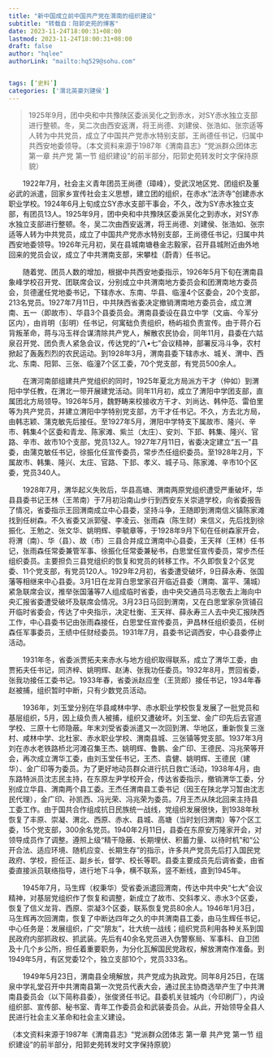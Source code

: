 ```yaml
---
title: "新中国成立前中国共产党在渭南的组织建设"
subtitle: "转载自：阳郭史苑的博客"
date: 2023-11-24T18:00:31+08:00
lastmod: 2023-11-24T18:00:31+08:00
draft: false
author: "hqlee"
authorLink: "mailto:hq529@sohu.com"


tags: [‘史料’]
categories: ['渭北英豪刘建侯']
---
```


> 1925年9月，团中央和中共豫陕区委派吴化之到赤水，对SY赤水独立支部进行整顿。冬，吴二次由西安返渭，将王尚德、刘建侯、张浩如、张宗适等人转为中共党员，成立了中国共产党赤水特别支部，王尚德任书记，归属中共西安地委领导。（本文资料来源于1987年《渭南县志》“党派群众团体志 第一章 共产党 第一节 组织建设”的前半部分，阳郭史苑转发时文字保持原貌）


　　1922年7月，社会主义青年团员王尚德（璋峰），受武汉地区党、团组织及董必武的派遣，回家乡宣传社会主义思想，建立团的组织，在赤水“法济寺”创建赤水职业学校。1924年6月上旬成立SY赤水支部干事会，不久，改为SY赤水独立支部，有团员13人。1925年9月，团中央和中共豫陕区委派吴化之到赤水，对SY赤水独立支部进行整顿。冬，吴二次由西安返渭，将王尚德、刘建侯、张浩如、张宗适等人转为中共党员，成立了中国共产党赤水特别支部，王尚德任书记，归属中共西安地委领导。1926年元月初，吴在县城南塘巷金志毅家，召开县城附近由外地回来的党员会议，成立了中共渭南支部，宋攀桂（蔚青）任书记。

　　随着党、团员人数的增加，根据中共西安地委指示，1926年5月下旬在渭南县象峰学校召开党、团联席会议，分别成立中共渭南地方委员会和团渭南地方委员会，贠德暹任党地委书记，下辖赤水、东南、华县、临潼4个区委会，20个支部，213名党员。1927年7月11日，中共陕西省委决定撤销渭南地方委员会，成立渭南、五一（即故市）、华县3个县委员会。渭南县委设在县立中学（文庙、今军分区内），由肖明（彭明）任书记，何寓础负责组织，杨屿祖负责宣传。由于蒋介石背叛革命，蒋与冯玉祥合谋清除共产党人，解散农民协会，同年11月，县委在六姑泉召开党、团负责人紧急会议，传达党的“八•七”会议精神，部署反冯斗争，农村掀起了轰轰烈烈的农民运动。到1928年3月，渭南县委下辖赤水、城关、渭中、西北、东南、阳郭、三张、临潼7个区工委，70个党支部，有党员500余人。

　　在渭河南部组建共产党组织的同时，1925年夏北方局派方干才（仲如）到渭阳中学任教，在渭北一带开展建党活动。同年11月初，成立了渭阳中学团支部，直属团北方局领导。1926年5月，魏野畴来校接收方干才、刘尚达、韩仲范、雷伯里等为共产党员，并建立渭阳中学特别党支部，方干才任书记。不久，方去北方局，由韩志颖、蒲克敏先后接任。至1927年5月，渭阳中学特支下属故市、隆兴、辛市、韩集4个区委和青龙、陈家滩、紫兰（太庄）、安刘、下邽、韩集、隆兴、官路、辛市、故市10个支部，党员132人。1927年7月11日，省委决定建立“五一”县委，由蒲克敏任书记，徐振化任宣传委员，常步杰任组织委员。至1928年2月，下属故市、韩集、隆兴、太庄、官路、下邽、孝义、城子马、陈家滩、辛市10个区委，党员340人。

　　1928年7月，渭华起义失败后，华县高塘、渭南两原党组织遭受严重破坏，华县县委书记王林（王芾南）于7月初沿南山步行到西安东关崇道学校，向省委报告了情况，省委指示王回渭南成立中心县委，坚持斗争，王随即到渭南信义镇陈家滩找到任树森。不久省委又派郭璧、李凌云、张雨森（陈生财）来信义，先后找到徐振化、王勉之、张文华、姚明辉、李毓章等，于1928年9月下旬在任树森家开会，将渭（南）、华（县）、故（市）三县合并成立渭南中心县委，王天祥（王林）任书记，张雨森任常委兼管军事、徐振化任常委兼秘书，白思堂任宣传委员，常步杰任组织委员。主要担负三县党组织的恢复和党员的转移工作。不久即恢复2个区党委、11个党支部，有党员120人。1929年2月初，省委遭受破坏，9日薛永寿、张国藩等相继来中心县委。3月1日在龙背白思堂家召开临近县委（渭南、富平、蒲城）紧急联席会议，推举张国藩等7人组成临时省委，由中央交通员马志敬去上海向中央汇报省委遭受破坏及联席会情况。3月23日马回到渭南，又在白思堂家杂货铺召开临时省委会，传达了中央指示，决定杜衡、王天祥、薛永寿三人去中央汇报陕西工作，中心县委书记由张雨森接任，白思堂任宣传委员，尹昌林任组织委员，任树森任军事委员，王绩中任财经委员。1931年7月，县委书记调西安，中心县委停止活动。

　　1931年冬，省委派贾拓夫来赤水与地方组织取得联系，成立了渭华工委，由贾拓夫任书记，同济梓、姚明辉、赵涛、张我功任委员。1932年8月，贾回省委，张我功接任工委书记。1933年春，省委派赵应奎（王货郎）接任书记，1934年春赵被捕，组织暂时中断，只有少数党员活动。

　　1936年，刘玉堂分别在华县咸林中学、赤水职业学校恢复发展了一批党员和基层组织，5月，因上级负责人被捕，组织又遭破坏。刘玉堂、金广印先后去官道学校、三原十七师隐蔽。年末刘受省委派遣又一次回到渭、华地区，重新恢复三涨村、咸林中学、北杜家、赤水职业学校、渭南县城、三张镇等党支部。1937年3月刘在赤水老铁路桥北河滩召集王杰、姚明辉、鲁鹏、金广印、王德民、冯兆荣等开会，再次成立渭华工委，由刘玉堂任书记，王杰、袁健、姚明辉、王德民（建华）、金广印等为委员。为了更好地动员群众进行抗日救亡活动，1938年4月，由东路特派员沈志民主持，在东原左尹学校开会，传达省委指示，撤销渭华工委，分别成立华县、渭南两个县工委。王杰任渭南县工委书记（因王在陕北学习暂由沈志民代理），金广印、孙凯西、冯光荣、冯兆荣为委员。7月王杰从陕北回来主持县工委工作。由于国共合作组成抗日民族统一战线，党组织发展很快，到1938年秋恢复了丰原、崇凝、渭北、西原、赤水、县城、高塘（当时划归渭南）等7个区工委，15个党支部，300余名党员。1940年2月11日，县委在东原安万隆家开会，对领导成员作了调整。遵照上级“精干隐蔽、长期埋伏、积蓄力量、以待时机”和“公开合法、适应环境、随机应变、长期生存”的指示，许多共产党员先后打入国民党政府、学校，担任正、副乡长，督学、校长等职。县委主要成员先后调省委，由省委直接派员联络指导，进行地下斗争，横不联系，竖不断线，直到1945年。

　　1945年7月，马生辉（权秉华）受省委派遣回渭南，传达中共中央“七大”会议精神，对基层党组织作了恢复和调整，新成立了故市、交斜孝义、赤水3个区委，恢复了信义龙背、西原、崇凝3个区委，联系恢复党员80余人。1946年1月3日，马生辉再次回渭南，恢复了中断达四年之久的中共渭南县工委，由马生辉任书记，中心任务是：发展组织，广交“朋友”，壮大统一战线；组织党员利用各种关系到国民政府内部抓政权、抓武装。先后有40余名党员进入伪警察局、军事科、自卫团及十几个乡公所，担任着重要职务，为分化瓦解国民党政权，解放渭南作准备。到1949年5月，有区党委12个，独立支部10个，党员333名。

　　1949年5月23日，渭南县全境解放，共产党成为执政党。同年8月25日，在瑞泉中学礼堂召开中共渭南县第一次党员代表大会，通过民主协商选举产生了中共渭南县委员会（以下简称县委），张俊贤任书记。县委机关驻城内（今印刷厂），内设组织部、宣传部、秘书室、青年工作委员会和武装委员会。从此，开始领导全县人民进行社会主义革命和社会主义建设。
 
  （本文资料来源于1987年《渭南县志》“党派群众团体志 第一章 共产党 第一节 组织建设”的前半部分，阳郭史苑转发时文字保持原貌）
